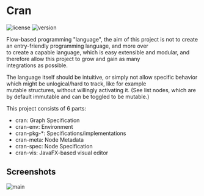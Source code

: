 # Cran

![license](https://img.shields.io/badge/License-Apache_2.0-blue.svg)
![version](https://img.shields.io/badge/Version-0.0.1-darkred.svg)

Flow-based programming "language", the aim of this project is not to create an entry-friendly programming language, and more over<br>
to create a capable language, which is easy extensible and modular, and therefore allow this project to grow and gain as many<br>
integrations as possible.

The language itself should be intuitive, or simply not allow specific behavior which might be unlogical/hard to track, like for example<br>
mutable structures, without willingly activating it. (See list nodes, which are by default immutable and can be toggled to be mutable.)

This project consists of 6 parts:
* cran: Graph Specification
* cran-env: Environment
* cran-pkg-*: Specifications/implementations
* cran-meta: Node Metadata
* cran-spec: Node Specification
* cran-vis: JavaFX-based visual editor

## Screenshots

![main](https://github.com/valaphee/cran-fbp/blob/master/imgs/main.png?raw=true)
